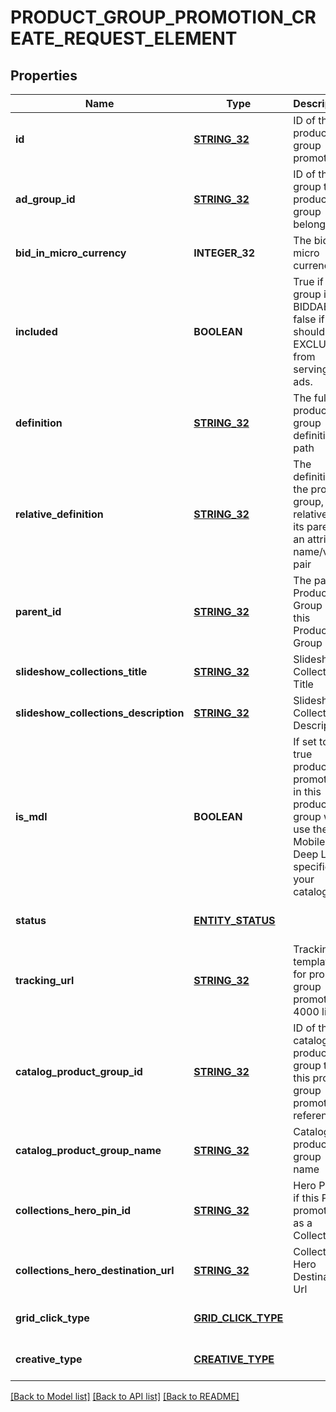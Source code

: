 # PRODUCT_GROUP_PROMOTION_CREATE_REQUEST_ELEMENT

## Properties
Name | Type | Description | Notes
------------ | ------------- | ------------- | -------------
**id** | [**STRING_32**](STRING_32.md) | ID of the product group promotion. | [optional] [default to null]
**ad_group_id** | [**STRING_32**](STRING_32.md) | ID of the ad group the product group belongs to. | [optional] [default to null]
**bid_in_micro_currency** | **INTEGER_32** | The bid in micro currency. | [optional] [default to null]
**included** | **BOOLEAN** | True if the group is BIDDABLE, false if it should be EXCLUDED from serving ads. | [optional] [default to null]
**definition** | [**STRING_32**](STRING_32.md) | The full product group definition path | [optional] [default to null]
**relative_definition** | [**STRING_32**](STRING_32.md) | The definition of the product group, relative to its parent - an attribute name/value pair | [optional] [default to null]
**parent_id** | [**STRING_32**](STRING_32.md) | The parent Product Group ID of this Product Group | [optional] [default to null]
**slideshow_collections_title** | [**STRING_32**](STRING_32.md) | Slideshow Collections Title | [optional] [default to null]
**slideshow_collections_description** | [**STRING_32**](STRING_32.md) | Slideshow Collections Description | [optional] [default to null]
**is_mdl** | **BOOLEAN** | If set to true products promoted in this product group will use the Mobile Deep Link specified in your catalog | [optional] [default to null]
**status** | [**ENTITY_STATUS**](EntityStatus.md) |  | [optional] [default to null]
**tracking_url** | [**STRING_32**](STRING_32.md) | Tracking template for proudct group promotions. 4000 limit | [optional] [default to null]
**catalog_product_group_id** | [**STRING_32**](STRING_32.md) | ID of the catalogs product group that this product group promotion references | [optional] [default to null]
**catalog_product_group_name** | [**STRING_32**](STRING_32.md) | Catalogs product group name | [optional] [default to null]
**collections_hero_pin_id** | [**STRING_32**](STRING_32.md) | Hero Pin ID if this PG is promoted as a Collection | [optional] [default to null]
**collections_hero_destination_url** | [**STRING_32**](STRING_32.md) | Collections Hero Destination Url | [optional] [default to null]
**grid_click_type** | [**GRID_CLICK_TYPE**](GridClickType.md) |  | [optional] [default to null]
**creative_type** | [**CREATIVE_TYPE**](CreativeType.md) |  | [optional] [default to null]

[[Back to Model list]](../README.md#documentation-for-models) [[Back to API list]](../README.md#documentation-for-api-endpoints) [[Back to README]](../README.md)



